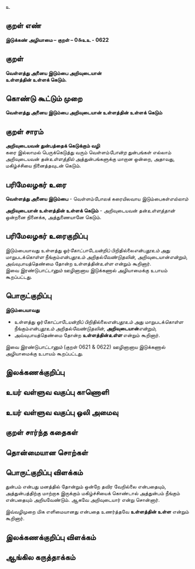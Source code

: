 உ

## குறள் எண் 

**இடுக்கண் அழியாமை – குறள் – 0௬உஉ - 0622**  

## குறள் 

**வெள்ளத்து அனைய இடும்பை அறிவுடையான்  
உள்ளத்தின் உள்ளக் கெடும்.**  

## கொண்டு கூட்டும் முறை

**வெள்ளத்து அனைய இடும்பை அறிவுடையான் உள்ளத்தின் உள்ளக் கெடும்**

## குறள் சாரம் 

**அறிவுடையவன் துன்பத்தைக் கெடுக்கும் வழி**  
கரை இல்லாமல் பெருக்கெடுத்து வரும் வெள்ளம்*போன்ற* துன்பங்கள் எல்லாம் அறிவுடையவன் தன்*உள்ளத்தில்* அத்துன்பங்களுக்கு மாறான ஒன்றை, அதாவது, மகிழ்ச்சியை நினைத்தவுடன் கெடும்.  

## பரிமேலழகர் உரை

**வெள்ளத்து அனைய இடும்பை** - வெள்ளம்*போலக்* கரையிலவாய இடும்பைகள்*எல்லாம்*  

**அறிவுடையான் உள்ளத்தின் உள்ளக் கெடும்** - அறிவுடையவன் தன்*உள்ளத்தான்* ஒன்றனை நினைக்க, அத்துணையானே கெடும். 

## பரிமேலழகர் உரைகுறிப்பு   

இடும்பையாவது உள்ளத்து ஓர்*கோட்பாடேயன்றிப்* பிறிதில்லை*என்பதூஉம்* அது மாறுபடக்*கொள்ள* நீங்கும்*என்பதூஉம்* அறிதல்*வேண்டுதலின்*, அறிவுடையான்*என்றும்*, அவ்வுபாயத்தெண்மை தோன்ற உள்ளத்தின்*உள்ள* என்றும் கூறினார்.  
இவை இரண்டு*பாட்டானும்* ஊழினானாய இடுக்கணால் அழியாமைக்கு உபாயம் கூறப்பட்டது.    

## பொருட்குறிப்பு 

**இடும்பையாவது**   
* உள்ளத்து ஓர்*கோட்பாடேயன்றிப்* பிறிதில்லை*என்பதூஉம்* அது மாறுபடக்*கொள்ள* நீங்கும்*என்பதூஉம்* அறிதல்*வேண்டுதலின்*, **அறிவுடையான்***என்றும்*,  
* அவ்வுபாயத்தெண்மை தோன்ற **உள்ளத்தின்*உள்ள*** என்றும் கூறினார்.  

இவை இரண்டு*பாட்டானும்* (குறள் 0621 & 0622) ஊழினானாய இடுக்கணால் அழியாமைக்கு உபாயம் கூறப்பட்டது.     

## இலக்கணக்குறிப்பு  


## உயர் வள்ளுவ வகுப்பு காணொளி


## உயர் வள்ளுவ வகுப்பு ஒலி அமைவு 

 
## குறள் சார்ந்த கதைகள் 


## தொன்மையான சொற்கள்


## பொருட்குறிப்பு விளக்கம்

துன்பம் என்பது மனத்தில் தோன்றும் ஒன்றே தவிர வேறில்லை என்பதையும், அத்துன்பத்திற்கு மாற்றாக இருக்கும் மகிழ்ச்சியைக் கொண்டால் அத்துன்பம் நீங்கும் என்பதையும் அறியவேண்டும். ஆகவே அறிவுடையார் என்று சொன்னார்.  

இவ்வழிமுறை மிக எளிமையானது என்பதை உணர்த்தவே **உள்ளத்தின் உள்ள** என்றும் கூறினார்.  

## இலக்கணக்குறிப்பு விளக்கம்


## ஆங்கில கருத்தாக்கம் 


